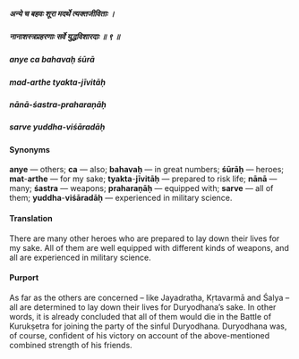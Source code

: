 ##### अन्ये च बहवः शूरा मदर्थे त्यक्तजीविताः ।
##### नानाशस्त्रप्रहरणाः सर्वे युद्धविशारदाः ॥ ९ ॥

##### anye ca bahavaḥ śūrā
##### mad-arthe tyakta-jīvitāḥ
##### nānā-śastra-praharaṇāḥ
##### sarve yuddha-viśāradāḥ

#### Synonyms

**anye** — others; **ca** — also; **bahavaḥ** — in great numbers; **śūrāḥ** — heroes; **mat**-**arthe** — for my sake; **tyakta**-**jīvitāḥ** — prepared to risk life; **nānā** — many; **śastra** — weapons; **praharaṇāḥ** — equipped with; **sarve** — all of them; **yuddha**-**viśāradāḥ** — experienced in military science.

#### Translation

There are many other heroes who are prepared to lay down their lives for my sake. All of them are well equipped with different kinds of weapons, and all are experienced in military science.

#### Purport

As far as the others are concerned – like Jayadratha, Kṛtavarmā and Śalya – all are determined to lay down their lives for Duryodhana’s sake. In other words, it is already concluded that all of them would die in the Battle of Kurukṣetra for joining the party of the sinful Duryodhana. Duryodhana was, of course, confident of his victory on account of the above-mentioned combined strength of his friends.